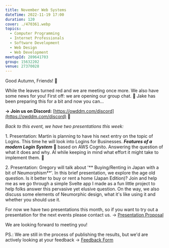 ```yaml
---
title: November Web Systems
dateTime: 2022-11-19 17:00
duration: 120
cover: ./470361.webp
topics:
  - Computer Programming
  - Internet Professionals
  - Software Development
  - Web Design
  - Web Development
meetupId: 289641703
group: 15632202
venue: 27370028
---
```


Good Autumn, Friends! 🍁

While the leaves turned red and we are meeting once more. We also have some news for you! First off: we are opening our group chat. 🤠 Jake has been preparing this for a bit and now you can...

**→ Join us on Discord:** [https://owddm.com/discord](https://owddm.com/discord) 💬

*Back to this event, we have two presentations this week:*

1\. Presentation: Martin is planning to have his next entry on the topic of Logins\. This time he will look into Logins for Businesses\.
***Features of a modern Login System*** 🔐 based on AWS Cognito. Answering the question of what it does and why. Al while keeping in mind what effort it might take to implement them. 🥸

2\. Presentation: Gregory will talk about '** Buying/Renting in Japan with a bit of Neumorphism**'.
In this brief presentation, we explore the age old question. Is it better to buy or rent a home (Japan Edition)? Join and help me as we go through a simple Svelte app I made as a fun little project to help folks answer this pervasive yet elusive question. On the way, we also discuss some elements of Neumorphic design, what it's like using it and whether you should use it.

For now we have two presentations this month, so if you want to try out a presentation for the next events please contact us. → [Presentation Proposal](https://forms.gle/KifJzLSmcXUPxSFk7)

We are looking forward to meeting you!

PS.: We are still in the process of publishing the results, but we'd are actively looking at your feedback → [Feedback Form](https://forms.gle/bVN8vrMrBCNkqpcd9)
